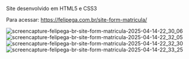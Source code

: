 Site desenvolvido em HTML5 e CSS3

Para acessar: https://felipega.com.br/site-form-matricula/

![screencapture-felipega-br-site-form-matricula-2025-04-14-22_30_06](https://github.com/user-attachments/assets/2e2913d7-3155-44b7-9305-03eb4596685f)
![screencapture-felipega-br-site-form-matricula-2025-04-14-22_32_05](https://github.com/user-attachments/assets/51bb7adf-fa57-4765-b09f-574187f1c7e8)
![screencapture-felipega-br-site-form-matricula-2025-04-14-22_32_30](https://github.com/user-attachments/assets/5ef4cebc-fd80-4f19-9de6-6c20bccc2625)
![screencapture-felipega-br-site-form-matricula-2025-04-14-22_33_25](https://github.com/user-attachments/assets/7220fd99-a20f-48ba-b353-337d71d31e3d)
